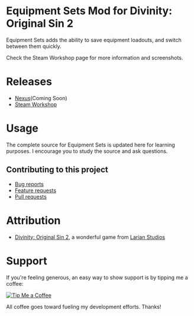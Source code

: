 Equipment Sets Mod for Divinity: Original Sin 2
=======
Equipment Sets adds the ability to save equipment loadouts, and switch between them quickly.

Check the Steam Workshop page for more information and screenshots.

# Releases
* [Nexus]()(Coming Soon)
* [Steam Workshop](https://steamcommunity.com/sharedfiles/filedetails/?id=1353339233) 

# Usage
The complete source for Equipment Sets is updated here for learning purposes. I encourage you to study the source and ask questions.

## Contributing to this project

* [Bug reports](CONTRIBUTING.md#bugs)
* [Feature requests](CONTRIBUTING.md#features)
* [Pull requests](CONTRIBUTING.md#pull-requests)

# Attribution
* [Divinity: Original Sin 2](http://store.steampowered.com/app/435150/Divinity_Original_Sin_2/), a wonderful game from [Larian Studios](http://larian.com/)

# Support
If you're feeling generous, an easy way to show support is by tipping me a coffee:

[![Tip Me a Coffee](https://i.imgur.com/NkmwXff.png)](https://ko-fi.com/LaughingLeader)

All coffee goes toward fueling my development efforts. Thanks!